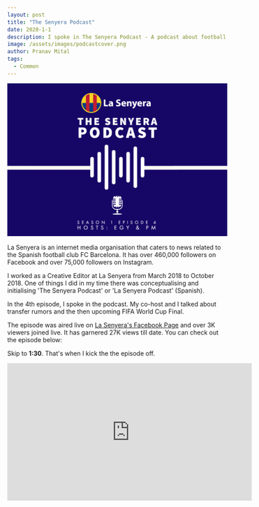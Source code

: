 ```yaml
---
layout: post
title: "The Senyera Podcast"
date: 2020-1-1
description: I spoke in The Senyera Podcast - A podcast about football. The episode received over 27K views.
image: /assets/images/podcastcover.png
author: Pranav Mital
tags: 
  - Common
---
```

![Cover](/assets/images/podcastcover.png#full)

La Senyera is an internet media organisation that caters to news related to the Spanish football club FC Barcelona. It has over 460,000 followers on Facebook and over 75,000 followers on Instagram.

I worked as a Creative Editor at La Senyera from March 2018 to October 2018. One of things I did in my time there was conceptualising and initialising 'The Senyera Podcast' or 'La Senyera Podcast' (Spanish).

In the 4th episode, I spoke in the podcast. My co-host and I talked about transfer rumors and the then upcoming FIFA World Cup Final.

The episode was aired live on [La Senyera's Facebook Page](https://www.facebook.com/Lasenyera.en/) and over 3K viewers joined live. It has garnered 27K views till date. You can check out the episode below: 

Skip to **1:30**. That's when I kick the the episode off. 

<iframe src="https://www.facebook.com/plugins/video.php?href=https%3A%2F%2Fwww.facebook.com%2FLasenyera.en%2Fvideos%2F1678829155573670%2F&show_text=0&width=560" width="560" height="315" style="border:none;overflow:hidden" scrolling="no" frameborder="0" allowTransparency="true" allowFullScreen="true"></iframe>
